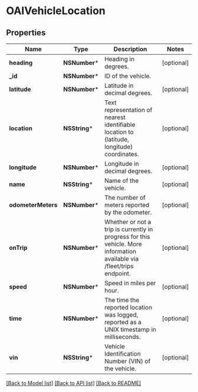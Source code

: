 # OAIVehicleLocation

## Properties
Name | Type | Description | Notes
------------ | ------------- | ------------- | -------------
**heading** | **NSNumber*** | Heading in degrees. | [optional] 
**_id** | **NSNumber*** | ID of the vehicle. | 
**latitude** | **NSNumber*** | Latitude in decimal degrees. | [optional] 
**location** | **NSString*** | Text representation of nearest identifiable location to (latitude, longitude) coordinates. | [optional] 
**longitude** | **NSNumber*** | Longitude in decimal degrees. | [optional] 
**name** | **NSString*** | Name of the vehicle. | [optional] 
**odometerMeters** | **NSNumber*** | The number of meters reported by the odometer. | [optional] 
**onTrip** | **NSNumber*** | Whether or not a trip is currently in progress for this vehicle. More information available via /fleet/trips endpoint. | [optional] 
**speed** | **NSNumber*** | Speed in miles per hour. | [optional] 
**time** | **NSNumber*** | The time the reported location was logged, reported as a UNIX timestamp in milliseconds. | [optional] 
**vin** | **NSString*** | Vehicle Identification Number (VIN) of the vehicle. | [optional] 

[[Back to Model list]](../README.md#documentation-for-models) [[Back to API list]](../README.md#documentation-for-api-endpoints) [[Back to README]](../README.md)


